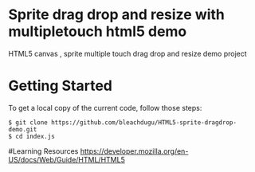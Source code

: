 # Sprite drag drop and resize with multipletouch html5 demo
HTML5 canvas , sprite  multiple touch  drag drop and resize demo project

# Getting Started
To get a local copy of the current code, follow those steps:

    $ git clone https://github.com/bleachdugu/HTML5-sprite-dragdrop-demo.git
    $ cd index.js

#Learning Resources
https://developer.mozilla.org/en-US/docs/Web/Guide/HTML/HTML5
